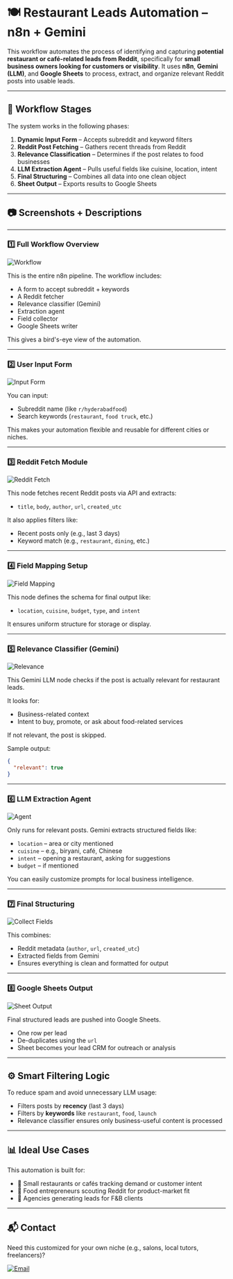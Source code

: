 # 🍽️ Restaurant Leads Automation – n8n + Gemini

This workflow automates the process of identifying and capturing **potential restaurant or café-related leads from Reddit**, specifically for **small business owners looking for customers or visibility**. It uses **n8n**, **Gemini (LLM)**, and **Google Sheets** to process, extract, and organize relevant Reddit posts into usable leads.

---

## 🧩 Workflow Stages

The system works in the following phases:

1. **Dynamic Input Form** – Accepts subreddit and keyword filters  
2. **Reddit Post Fetching** – Gathers recent threads from Reddit  
3. **Relevance Classification** – Determines if the post relates to food businesses  
4. **LLM Extraction Agent** – Pulls useful fields like cuisine, location, intent  
5. **Final Structuring** – Combines all data into one clean object  
6. **Sheet Output** – Exports results to Google Sheets

---

## 📷 Screenshots + Descriptions

---

### 1️⃣ Full Workflow Overview

![Workflow](https://raw.githubusercontent.com/Purnikk/n8n-workflow/main/restaurant-leads/screenshots/01-workflow.png)

This is the entire n8n pipeline. The workflow includes:

- A form to accept subreddit + keywords  
- A Reddit fetcher  
- Relevance classifier (Gemini)  
- Extraction agent  
- Field collector  
- Google Sheets writer

This gives a bird's-eye view of the automation.

---

### 2️⃣ User Input Form

![Input Form](https://raw.githubusercontent.com/Purnikk/n8n-workflow/main/restaurant-leads/screenshots/02-testform.png)

You can input:

- Subreddit name (like `r/hyderabadfood`)  
- Search keywords (`restaurant`, `food truck`, etc.)

This makes your automation flexible and reusable for different cities or niches.

---

### 3️⃣ Reddit Fetch Module

![Reddit Fetch](https://raw.githubusercontent.com/Purnikk/n8n-workflow/main/restaurant-leads/screenshots/03-reddit.png)

This node fetches recent Reddit posts via API and extracts:

- `title`, `body`, `author`, `url`, `created_utc`

It also applies filters like:

- Recent posts only (e.g., last 3 days)  
- Keyword match (e.g., `restaurant`, `dining`, etc.)

---

### 4️⃣ Field Mapping Setup

![Field Mapping](https://raw.githubusercontent.com/Purnikk/n8n-workflow/main/restaurant-leads/screenshots/04-Required%20fields.png)

This node defines the schema for final output like:

- `location`, `cuisine`, `budget`, `type`, and `intent`

It ensures uniform structure for storage or display.

---

### 5️⃣ Relevance Classifier (Gemini)

![Relevance](https://raw.githubusercontent.com/Purnikk/n8n-workflow/main/restaurant-leads/screenshots/05-relevance.png)

This Gemini LLM node checks if the post is actually relevant for restaurant leads.

It looks for:

- Business-related context  
- Intent to buy, promote, or ask about food-related services

If not relevant, the post is skipped.

Sample output:

```json
{
  "relevant": true
}
```

---

### 6️⃣ LLM Extraction Agent

![Agent](https://raw.githubusercontent.com/Purnikk/n8n-workflow/main/restaurant-leads/screenshots/06-agent.png)

Only runs for relevant posts. Gemini extracts structured fields like:

- `location` – area or city mentioned  
- `cuisine` – e.g., biryani, café, Chinese  
- `intent` – opening a restaurant, asking for suggestions  
- `budget` – if mentioned  

You can easily customize prompts for local business intelligence.

---

### 7️⃣ Final Structuring

![Collect Fields](https://raw.githubusercontent.com/Purnikk/n8n-workflow/main/restaurant-leads/screenshots/07-collect%20fields.png)

This combines:

- Reddit metadata (`author`, `url`, `created_utc`)  
- Extracted fields from Gemini  
- Ensures everything is clean and formatted for output

---

### 8️⃣ Google Sheets Output

![Sheet Output](https://raw.githubusercontent.com/Purnikk/n8n-workflow/main/restaurant-leads/screenshots/08-sheet.png)

Final structured leads are pushed into Google Sheets.

- One row per lead  
- De-duplicates using the `url`  
- Sheet becomes your lead CRM for outreach or analysis

---

## ⚙️ Smart Filtering Logic

To reduce spam and avoid unnecessary LLM usage:

- Filters posts by **recency** (last 3 days)  
- Filters by **keywords** like `restaurant`, `food`, `launch`  
- Relevance classifier ensures only business-useful content is processed

---

## 📊 Ideal Use Cases

This automation is built for:

- 🧁 Small restaurants or cafés tracking demand or customer intent  
- 🧠 Food entrepreneurs scouting Reddit for product-market fit  
- 📢 Agencies generating leads for F&B clients

---

## 📬 Contact

Need this customized for your own niche (e.g., salons, local tutors, freelancers)?

[![Email](https://img.shields.io/badge/Email-Contact_Me-red?style=for-the-badge&logo=gmail&logoColor=white)](mailto:purnikparisha@gmail.com)
